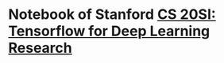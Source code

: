 # Notebook of Stanford [CS 20SI: Tensorflow for Deep Learning Research](http://web.stanford.edu/class/cs20si/index.html)